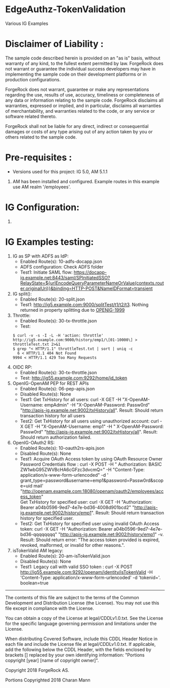 # EdgeAuthz-TokenValidation

Various IG Examples <br />

Disclaimer of Liability :
=========================
The sample code described herein is provided on an "as is" basis, without warranty of any kind, to the fullest extent
permitted by law. ForgeRock does not warrant or guarantee the individual success developers may have in implementing the
sample code on their development platforms or in production configurations.

ForgeRock does not warrant, guarantee or make any representations regarding the use, results of use, accuracy,
timeliness or completeness of any data or information relating to the sample code. ForgeRock disclaims all warranties,
expressed or implied, and in particular, disclaims all warranties of merchantability, and warranties related to the
code, or any service or software related thereto.

ForgeRock shall not be liable for any direct, indirect or consequential damages or costs of any type arising out of any
action taken by you or others related to the sample code.

Pre-requisites :
================

* Versions used for this project: IG 5.0, AM 5.1.1

1. AM has been installed and configured. Example routes in this example use AM realm '/employees'.

IG Configuration:
=====================

1.

IG Examples testing:
=========================

1. IG as SP with ADFS as IdP:
    * Enabled Route(s): 10-adfs-docapp.json
    * ADFS configuration: Check ADFS folder
    * Test1: Initiate SAML
      flow: https://docapp-ig.example.net:8443/saml/SPInitiatedSSO?RelayState=${urlEncodeQueryParameterNameOrValue(contexts.router.originalUri)}&binding=HTTP-POST&NameIDFormat=transient
2. IG split():
    * Enabled Route(s): 20-split.json
    * Test1: http://ig5.example.com:9000/splitTest/t1/t2/t3. Nothing returned in property splitting due
      to [OPENIG-1999](https://bugster.forgerock.org/jira/browse/OPENIG-1999)
3. Throttle:
    * Enabled Route(s): 30-tx-throttle.json
    * Test:
    ```
    $ curl -v -s -I -L -H 'action: throttle' http://ig5.example.com:9000/history/emp1/\[01-10000\] > throttleTest.txt 2>&1
    $ grep "< HTTP/1.1" throttleTest.txt | sort | uniq -c
      6 < HTTP/1.1 404 Not Found
    9994 < HTTP/1.1 429 Too Many Requests
    ```
4. OIDC RP:
    * Enabled Route(s): 30-tx-throttle.json
    * Test: http://ig55.example.com:9292/home/id_token
5. OpenIG-OpenAM PEP for REST APIs
    * Enabled Route(s): 06-pep-apis.json
    * Disabled Route(s): None
    * Test1: Get TxHistory for all users: curl -X GET -H "X-OpenAM-Username: empAdmin" -H "X-OpenAM-Password:
      Passw0rd" "http://apis-ig.example.net:9002/txHistory/all". Result: Should return transaction history for all users
    * Test2: Get TxHistory for all users using unauthorized account: curl -X GET -H "X-OpenAM-Username: emp1" -H "
      X-OpenAM-Password: Passw0rd" "http://apis-ig.example.net:9002/txHistory/all". Result: Should return authorization
      failed.
6. OpenIG-OAuth2 RS:
    * Enabled Route(s): 10-oauth2rs-apis.json
    * Disabled Route(s): None
    * Test1: Acquire OAuth Access token by using OAuth Resource Owner Password Credentials flow : curl -X POST -H "
      Authorization: BASIC ZW1wbG95ZWVBcHA6cGFzc3dvcmQ=" -H "Content-Type: application/x-www-form-urlencoded" -d '
      grant_type=password&username=emp1&password=Passw0rd&scope=uid
      mail' "http://openam.example.com:18080/openam/oauth2/employees/access_token" <br />
      Get TxHistory for specified user: curl -X GET -H "Authorization: Bearer
      a04b0596-9ed7-4e7e-bd36-4008d901bcd2" "http://apis-ig.example.net:9002/history/emp1". Result: Should return
      transaction history for specified user.
    * Test2: Get TxHistory for specified user using invalid OAuth Access token: curl -X GET -H "Authorization: Bearer
      a04b0596-9ed7-4e7e-bd36-qqqqqqqq" "http://apis-ig.example.net:9002/history/emp1" -v. Result: Should return
      error: "The access token provided is expired, revoked, malformed, or invalid for other reasons.".
7. isTokenValid AM legacy:
    * Enabled Route(s): 20-am-isTokenValid.json
    * Disabled Route(s): None
    * Test1: Legacy call with valid SSO token : curl -X POST http://ig55.example.com:9292/openam/identity/isTokenValid
      -H 'Content-Type: application/x-www-form-urlencoded' -d 'tokenid=<SSOTokenId>'. <br />
      boolean=true

* * *

The contents of this file are subject to the terms of the Common Development and Distribution License (the License). You
may not use this file except in compliance with the License.

You can obtain a copy of the License at legal/CDDLv1.0.txt. See the License for the specific language governing
permission and limitations under the License.

When distributing Covered Software, include this CDDL Header Notice in each file and include the License file at
legal/CDDLv1.0.txt. If applicable, add the following below the CDDL Header, with the fields enclosed by brackets []
replaced by your own identifying information: "Portions copyright [year] [name of copyright owner]".

Copyright 2018 ForgeRock AS.

Portions Copyrighted 2018 Charan Mann
